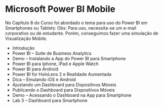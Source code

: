 # Microsoft Power BI Mobile

No Capítulo 8 do Curso foi abordado o tema para uso do Power BI em Smartphones ou Tablets: 
Obs: Para uso, necessita-se um e-mail corporativo ou de estudante. Porém, conseguimos fazer uma simulação de Visualização Mobile.

<ul>
  <li>Introdução</li>
  <li>Power BI – Suite de Business Analytics</li>
  <li>Demo – Instalando a App do Power BI para Smartphone</li>
  <li>Power BI para Iphone, iPad e Apple Watch</li>
  <li>Power BI para Android</li>
  <li>Power BI for HoloLens 2 e Realidade Aumentada</li>
  <li>Dica – Emulando iOS e Android</li>
  <li>Ajustando um Dashboard para Dispositivos Móveis</li>
  <li>Publicando o Dashboard para Dispositivos Móveis</li>
  <li>Demo – Acessando o Dashboard na App para Smartphone</li>
  <li>Lab 3 – Dashboard para Smartphone</li>
</ul>